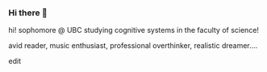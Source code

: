 ### Hi there 👋


<!-- **vlxy7/vlxy7** is a ✨ _special_ ✨ repository because its `README.md` (this file) appears on your GitHub profile. -->

<!-- Here are some ideas to get you started: 

 🔭 I’m currently working on ...
 🌱 I’m currently learning ...
- 👯 I’m looking to collaborate on any and every project!
- 🤔 I’m looking for help with ...
- 💬 Ask me about books, music, organizing hackathons, pilates!
- 📫 How to reach me: @victoria_lxy on IG or Victoria Lim on Linkedin!
- 😄 Pronouns: she/her 
- ⚡ Fun fact: I run a bookstagram -> @hersecretbookclub on IG  -->

 hi! sophomore @ UBC studying cognitive systems in the faculty of science! 

 avid reader, music enthusiast, professional overthinker, realistic dreamer....

 edit 
 

 



 

